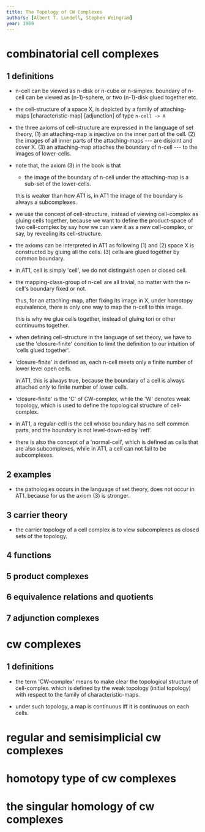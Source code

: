 ```yaml
---
title: The Topology of CW Complexes
authors: [Albert T. Lundell, Stephen Weingram]
year: 1969
---
```


# combinatorial cell complexes

## 1 definitions

- n-cell can be viewed as n-disk or n-cube or n-simplex.
  boundary of n-cell can be viewed as (n-1)-sphere,
  or two (n-1)-disk glued together etc.

- the cell-structure of a space X,
  is depicted by a family of attaching-maps
  [characteristic-map] [adjunction]
  of type `n-cell -> X`

- the three axioms of cell-structure
  are expressed in the language of set theory,
  (1) an attaching-map is injective on the inner part of the cell.
  (2) the images of all inner parts of the attaching-maps
  --- are disjoint and cover X.
  (3) an attaching-map attaches the boundary of n-cell
  --- to the images of lower-cells.

- note that,
  the axiom (3) in the book is that

  - the image of the boundary of n-cell under the attaching-map
    is a sub-set of the lower-cells.

  this is weaker than how AT1 is,
  in AT1 the image of the boundary is always a subcomplexes.

- we use the concept of cell-structure,
  instead of viewing cell-complex as gluing cells together,
  because we want to define the product-space of two cell-complex
  by say how we can view it as a new cell-complex,
  or say, by revealing its cell-structure.

- the axioms can be interpreted in AT1 as following
  (1) and (2) space X is constructed by gluing all the cells.
  (3) cells are glued together by common boundary.

- in AT1, cell is simply 'cell',
  we do not distinguish open or closed cell.

- the mapping-class-group of n-cell are all trivial,
  no matter with the n-cell's boundary fixed or not.

  thus, for an attaching-map, after fixing its image in X,
  under homotopy equivalence, there is only one way
  to map the n-cell to this image.

  this is why we glue cells together,
  instead of gluing tori or other continuums together.

- when defining cell-structure in the language of set theory,
  we have to use the 'closure-finite' condition to limit the definition
  to our intuition of 'cells glued together'.

- 'closure-finite' is defined as,
  each n-cell meets only a finite number of lower level open cells.

  in AT1, this is always true,
  because the boundary of a cell
  is always attached only to finite number of lower cells.

- 'closure-finite' is the 'C' of CW-complex,
  while the 'W' denotes weak topology,
  which is used to define the topological structure of cell-complex.

- in AT1,
  a regular-cell is the cell whose boundary has no self common parts,
  and the boundary is not level-down-ed by 'refl'.

- there is also the concept of a 'normal-cell',
  which is defined as cells that are also subcomplexes,
  while in AT1, a cell can not fail to be subcomplexes.

## 2 examples

- the pathologies occurs in the language of set theory,
  does not occur in AT1.
  because for us the axiom (3) is stronger.

## 3 carrier theory

- the carrier topology of a cell complex
  is to view subcomplexes as closed sets of the topology.

## 4 functions

## 5 product complexes

## 6 equivalence relations and quotients

## 7 adjunction complexes

# cw complexes

## 1 definitions

- the term 'CW-complex' means to make clear
  the topological structure of cell-complex.
  which is defined by the weak topology (initial topology)
  with respect to the family of characteristic-maps.

- under such topology, a map is continuous iff
  it is continuous on each cells.

# regular and semisimplicial cw complexes

# homotopy type of cw complexes

# the singular homology of cw complexes
